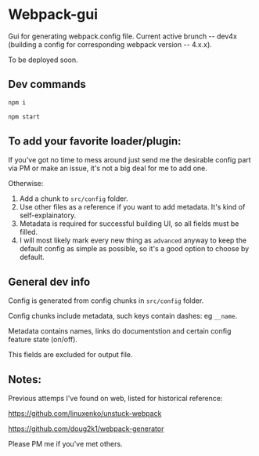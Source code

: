 # Webpack-gui

Gui for generating webpack.config file. Current active brunch -- dev4x (building a config for corresponding webpack version -- 4.x.x).

To be deployed soon.


## Dev commands

```bash
npm i
```

```bash
npm start
```


## To add your favorite loader/plugin:

If you've got no time to mess around just send me the desirable config part via PM or make an issue, it's not a big deal for me to add one.

Otherwise:

1. Add a chunk to `src/config` folder.
2. Use other files as a reference if you want to add metadata. It's kind of self-explainatory.
3. Metadata is required for successful building UI, so all fields must be filled.
4. I will most likely mark every new thing as `advanced` anyway to keep the default config as simple as possible, so it's a good option to choose by default.


## General dev info

Config is generated from config chunks in `src/config` folder.

Config chunks include metadata, such keys contain dashes: eg `__name`.

Metadata contains names, links do documentstion and certain config feature state (on/off).

This fields are excluded for output file.




## Notes:

Previous attemps I've found on web, listed for historical reference:

https://github.com/linuxenko/unstuck-webpack

https://github.com/doug2k1/webpack-generator

Please PM me if you've met others.
